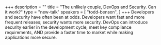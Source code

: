 +++
description = ""
title = "The unlikely couple, DevOps and Security. Can it work?"
type = "new-talk"
speakers = [
        "todd-benson",
]
+++
Developers and security have often been at odds. Developers want fast and more frequent releases; security wants more security. DevOps can introduce security earlier in the development cycle, meet key compliance requirements, AND provide a faster time to market while making applications more secure.